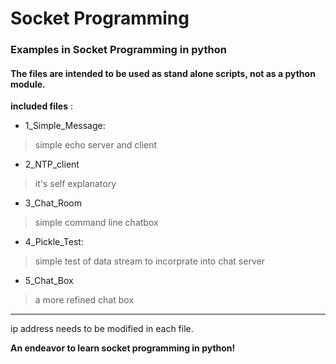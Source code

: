 # Socket Programming
### Examples in Socket Programming in python

#### __The files are intended to be used as stand alone scripts, not as a python module.__

__included files__ :
* 1_Simple_Message:
>  simple echo server and client
* 2_NTP_client
>it's self explanatory
* 3_Chat_Room
>simple command line chatbox
* 4_Pickle_Test:
>simple test of data stream to incorprate into chat server
* 5_Chat_Box
>a more refined chat box
---
ip address needs to be modified in each file.

__An endeavor to learn socket programming in python!__
